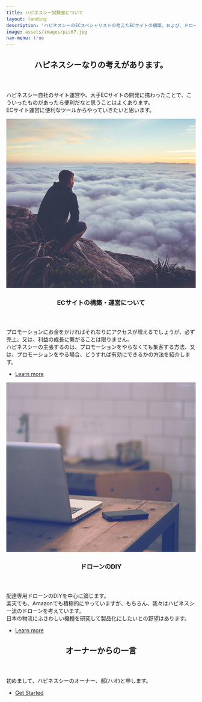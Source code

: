 ```yaml
---
title: ハピネスシー試験室について
layout: landing
description: 'ハピネスシーのECスペシャリストの考えたECサイトの構築、および、ドローンのDIYについて紹介します。<br/>コミッターの参加、又は、成果物にご興味のある方はお気軽く問い合わせください。'
image: assets/images/pic07.jpg
nav-menu: true
---
```


<!-- Main -->
<div id="main">

<!-- One -->
<section id="one">
	<div class="inner">
		<header class="major">
			<h2>ハピネスシーなりの考えがあります。</h2>
		</header>
		<p>ハピネスシー自社のサイト運営や、大手ECサイトの開発に携わったことで、こういったものがあったら便利だなと思うことはよくあります。<br/>ECサイト運営に便利なツールからやっていきたいと思います。</p>
	</div>
</section>

<!-- Two -->
<section id="two" class="spotlights">
	<section>
		<a href="#" class="image">
			<img src="assets/images/pic08.jpg" alt="" data-position="center center" />
		</a>
		<div class="content">
			<div class="inner">
				<header class="major">
					<h3>ECサイトの構築・運営について</h3>
				</header>
				<p>プロモーションにお金をかければそれなりにアクセスが増えるでしょうが、必ず売上、又は、利益の成長に繋がることは限りません。<br/>ハピネスシーの主張するのは、プロモーションをやらなくても集客する方法、又は、プロモーションをやる場合、どうすれば有効にできるかの方法を紹介します。</p>
				<ul class="actions">
					<li><a href="#" class="button">Learn more</a></li>
				</ul>
			</div>
		</div>
	</section>
	<section>
		<a href="#" class="image">
			<img src="assets/images/pic09.jpg" alt="" data-position="top center" />
		</a>
		<div class="content">
			<div class="inner">
				<header class="major">
					<h3>ドローンのDIY</h3>
				</header>
				<p>配達専用ドローンのDIYを中心に論じます。<br/>楽天でも、Amazonでも積極的にやっていますが、もちろん、我々はハピネスシー流のドローンを考えています。<br/>日本の物流にふさわしい機種を研究して製品化にしたいとの野望はあります。</p>
				<ul class="actions">
					<li><a href="#" class="button">Learn more</a></li>
				</ul>
			</div>
		</div>
	</section>
	<!--
	<section>
		<a href="#" class="image">
			<img src="assets/images/pic10.jpg" alt="" data-position="25% 25%" />
		</a>
		<div class="content">
			<div class="inner">
				<header class="major">
					<h3>メーカー、および、業者のへ</h3>
				</header>
				<p>Nullam et orci eu lorem consequat tincidunt vivamus et sagittis magna sed nunc rhoncus condimentum sem. In efficitur ligula tate urna. Maecenas massa sed magna lacinia magna pellentesque lorem ipsum dolor. Nullam et orci eu lorem consequat tincidunt. Vivamus et sagittis tempus.</p>
				<ul class="actions">
					<li><a href="#" class="button">Learn more</a></li>
				</ul>
			</div>
		</div>
	</section>
	-->
</section>

<!-- Three -->
<section id="three">
	<div class="inner">
		<header class="major">
			<h2>オーナーからの一言</h2>
		</header>
		<p>初めまして、ハピネスシーのオーナー、郝(ハオ)と申します。</p>
		<ul class="actions">
			<li><a href="about_happinesea.html" class="button next">Get Started</a></li>
		</ul>
	</div>
</section>

</div>
